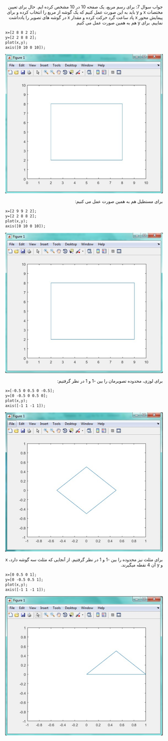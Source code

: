 <div dir="rtl">
جواب سوال 7:
    برای رسم مربع، یک صفحه 10 در 10 مشخص کرده ایم. حال برای تعیین مختصات x و y باید به این صورت عمل کنیم که یک گوشه از مربع را انتخاب کرده و برای پیمایش محور x پاد ساعت گرد حرکت کرده و مقدار x در گوشه های تصویر را یادداشت نماییم. برای y هم به همین صورت عمل می کنیم  
</div>

```
x=[2 8 8 2 2];
y=[2 2 8 8 2];
plot(x,y);
axis([0 10 0 10]);
```

![khorooji](7.1.jpg)

<div dir="rtl">
برای مستطیل هم به همین صورت عمل می کنیم:
</div>

```
x=[2 9 9 2 2];
y=[2 2 8 8 2];
plot(x,y);
axis([0 10 0 10]);
```

![khorooji](7.2.jpg)

<div dir="rtl">
برای لوزی، محدوده تصویرمان را بین -1 و 1 در نظر گرفتیم:
</div>

```
x=[-0.5 0 0.5 0 -0.5];
y=[0 -0.5 0 0.5 0];
plot(x,y);
axis([-1 1 -1 1]);
```

![khorooji](7.3.jpg)

<div dir="rtl">
برای مثلث نیز محدوده را بین -1 و 1 در نظر گرفتیم. از آنجایی که مثلث سه گوشه دارد، x و y آن 4 نقطه میگیرند.
</div>

```
x=[0 0.5 0 1];
y=[0 -0.5 0.5 1];
plot(x,y);
axis([-1 1 -1 1]);

```

![khorooji](7.4.jpg)
